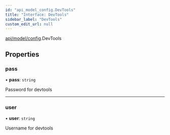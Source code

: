 ```yaml
---
id: "api_model_config.DevTools"
title: "Interface: DevTools"
sidebar_label: "DevTools"
custom_edit_url: null
---
```


[api/model/config](/api/modules/api_model_config.md).DevTools

## Properties

### pass

• **pass**: `string`

Password for devtools

___

### user

• **user**: `string`

Username for devtools
